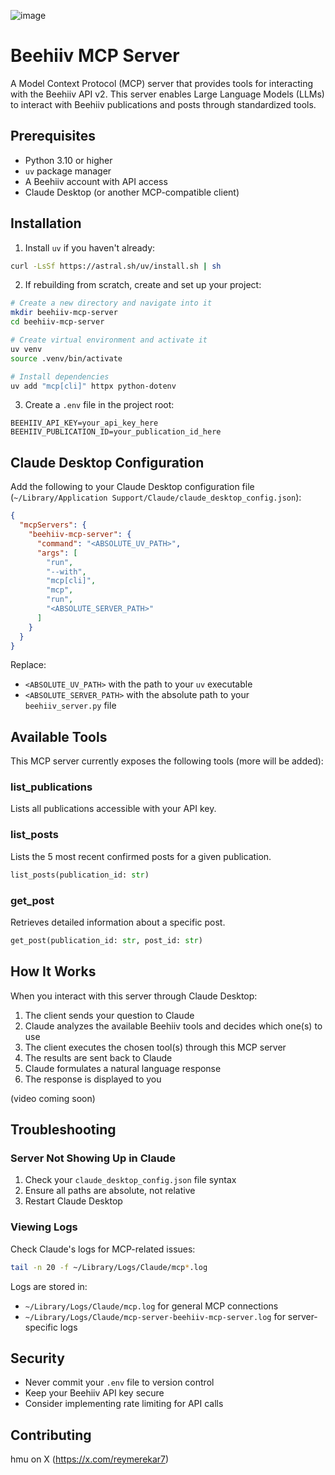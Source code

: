 ![image](https://github.com/user-attachments/assets/49c44eea-278f-4836-905b-faf888688090)


# Beehiiv MCP Server

A Model Context Protocol (MCP) server that provides tools for interacting with the Beehiiv API v2. This server enables Large Language Models (LLMs) to interact with Beehiiv publications and posts through standardized tools.

## Prerequisites

- Python 3.10 or higher
- `uv` package manager
- A Beehiiv account with API access
- Claude Desktop (or another MCP-compatible client)

## Installation

1. Install `uv` if you haven't already:
```bash
curl -LsSf https://astral.sh/uv/install.sh | sh
```

2. If rebuilding from scratch, create and set up your project:
```bash
# Create a new directory and navigate into it
mkdir beehiiv-mcp-server
cd beehiiv-mcp-server

# Create virtual environment and activate it
uv venv
source .venv/bin/activate

# Install dependencies
uv add "mcp[cli]" httpx python-dotenv
```

3. Create a `.env` file in the project root:
```env
BEEHIIV_API_KEY=your_api_key_here
BEEHIIV_PUBLICATION_ID=your_publication_id_here
```

## Claude Desktop Configuration

Add the following to your Claude Desktop configuration file (`~/Library/Application Support/Claude/claude_desktop_config.json`):

```json
{
  "mcpServers": {
    "beehiiv-mcp-server": {
      "command": "<ABSOLUTE_UV_PATH>",
      "args": [
        "run",
        "--with",
        "mcp[cli]",
        "mcp",
        "run",
        "<ABSOLUTE_SERVER_PATH>"
      ]
    }
  }
}
```

Replace:
- `<ABSOLUTE_UV_PATH>` with the path to your `uv` executable
- `<ABSOLUTE_SERVER_PATH>` with the absolute path to your `beehiiv_server.py` file

## Available Tools

This MCP server currently exposes the following tools (more will be added):

### list_publications
Lists all publications accessible with your API key.

### list_posts
Lists the 5 most recent confirmed posts for a given publication.
```python
list_posts(publication_id: str)
```

### get_post
Retrieves detailed information about a specific post.
```python
get_post(publication_id: str, post_id: str)
```

## How It Works

When you interact with this server through Claude Desktop:

1. The client sends your question to Claude
2. Claude analyzes the available Beehiiv tools and decides which one(s) to use
3. The client executes the chosen tool(s) through this MCP server
4. The results are sent back to Claude
5. Claude formulates a natural language response
6. The response is displayed to you

(video coming soon)

## Troubleshooting

### Server Not Showing Up in Claude

1. Check your `claude_desktop_config.json` file syntax
2. Ensure all paths are absolute, not relative
3. Restart Claude Desktop

### Viewing Logs

Check Claude's logs for MCP-related issues:
```bash
tail -n 20 -f ~/Library/Logs/Claude/mcp*.log
```

Logs are stored in:
- `~/Library/Logs/Claude/mcp.log` for general MCP connections
- `~/Library/Logs/Claude/mcp-server-beehiiv-mcp-server.log` for server-specific logs

## Security

- Never commit your `.env` file to version control
- Keep your Beehiiv API key secure
- Consider implementing rate limiting for API calls

## Contributing

hmu on X (https://x.com/reymerekar7)


